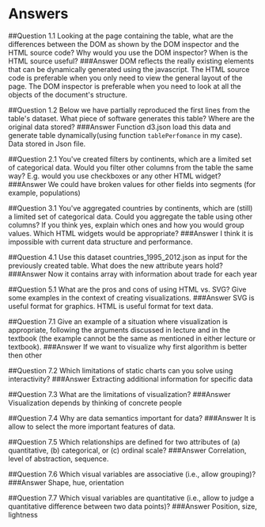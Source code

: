 Answers
========================

##Question 1.1
Looking at the page containing the table, what are the differences between the DOM as shown by the DOM inspector and the HTML source code? 
Why would you use the DOM inspector? When is the HTML source useful?
###Answer
DOM reflects the really existing elements that can be dynamically generated using the javascript.
The HTML source code is preferable when you only need to view the general layout of the page.
The DOM inspector is preferable when you need to look at all the objects of the document's structure.

##Question 1.2
Below we have partially reproduced the first lines from the table's dataset. 
What piece of software generates this table? Where are the original data stored?
###Answer
Function d3.json load this data and generate table dynamically(using function `tablePerfomance` in my case). 
Data stored in Json file.

##Question 2.1
You've created filters by continents, which are a limited set of categorical data.
Would you filter other columns from the table the same way? E.g. would you use checkboxes or any other HTML widget?
###Answer
We could have broken values for other fields into segments (for example, populations)

##Question 3.1
You've aggregated countries by continents, which are (still) a limited set of categorical data.
Could you aggregate the table using other columns? 
If you think yes, explain which ones and how you would group values. Which HTML widgets would be appropriate?
###Answer
I think  it is impossible with current data structure and performance.

##Question 4.1 
Use this dataset countries_1995_2012.json as input for the previously created table.
What does the new attribute years hold?
###Answer
Now it contains array with information about trade for each year

##Question 5.1 
What are the pros and cons of using HTML vs. SVG? 
Give some examples in the context of creating visualizations.
###Answer
SVG is useful format for graphics. HTML is useful format for text data.

##Question 7.1 
Give an example of a situation where visualization is appropriate, following the arguments discussed in lecture and in the textbook (the example cannot be the same as mentioned in either lecture or textbook).
###Answer
If we want to visualize why first algorithm is better then other

##Question 7.2 
Which limitations of static charts can you solve using interactivity?
###Answer
Extracting additional information for specific data

##Question 7.3 
What are the limitations of visualization?
###Answer
Visualization depends by thinking of concrete people

##Question 7.4 
Why are data semantics important for data?
###Answer
It is allow to select the more important features of data.

##Question 7.5 
Which relationships are defined for two attributes of (a) quantitative, (b) categorical, or (c) ordinal scale?
###Answer
Correlation, level of abstraction, sequence.

##Question 7.6 
Which visual variables are associative (i.e., allow grouping)?
###Answer
Shape, hue, orientation

##Question 7.7 
Which visual variables are quantitative (i.e., allow to judge a quantitative difference between two data points)?
###Answer
Position, size, lightness


